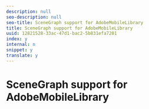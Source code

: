```yaml
---
description: null
seo-description: null
seo-title: SceneGraph support for AdobeMobileLibrary
title: SceneGraph support for AdobeMobileLibrary
uuid: 12821528-33ac-47d1-bac2-5b831efa7201
index: y
internal: n
snippet: y
translate: y
---
```


# SceneGraph support for AdobeMobileLibrary


